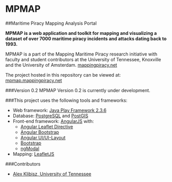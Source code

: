 MPMAP
=====

##Maritime Piracy Mapping Analysis Portal

**MPMAP is a web application and toolkit for mapping and visualizing a dataset of over 7000 maritime piracy incidents and attacks dating back to 1993.**

MPMAP is a part of the Mapping Maritime Piracy research initiative with faculty and student contributors at the University of Tennessee, Knoxville and the University of Amsterdam. [mappingpiracy.net](http://mappingpiracy.net)

The project hosted in this repository can be viewed at: [mpmap.mappingpiracy.net](http://mappingpiracy.net)

###Version 0.2
MPMAP Version 0.2 is currently under development.

###This project uses the following tools and frameworks:
- Web framework: [Java Play Framework 2.3.6](https://www.playframework.com/)
- Database: [PostgreSQL](http://www.postgresql.org/) and [PostGIS](http://postgis.net/)
- Front-end framework: [AngularJS](https://angularjs.org/) with:
  - [Angular Leaflet Directive](https://github.com/tombatossals/angular-leaflet-directive)
  - [Angular Bootstrap](https://github.com/angular-ui/bootstrap)
  - [Angular UI/UI-Layout](https://github.com/angular-ui/ui-layout)
  - [Bootstrap](https://github.com/twbs/bootstrap)
  - [ngModal](https://github.com/adamalbrecht/ngModal)
- Mapping: [LeafletJS](https://github.com/Leaflet/Leaflet)

###Contributors
- [Alex Klibisz, University of Tennessee](http://alexklibisz.github.io)
